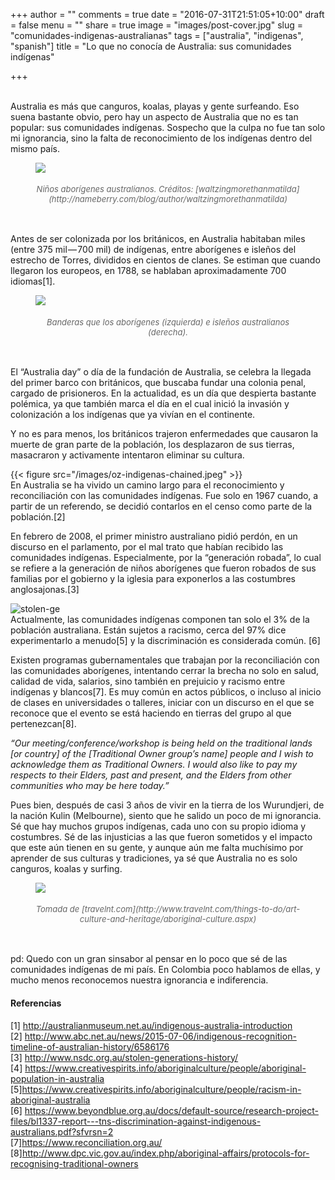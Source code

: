 +++
author = ""
comments = true
date = "2016-07-31T21:51:05+10:00"
draft = false
menu = ""
share = true
image = "images/post-cover.jpg"
slug = "comunidades-indigenas-australianas"
tags = ["australia", "indigenas", "spanish"]
title = "Lo que no conocía de Australia: sus comunidades indígenas"

+++
<style>
.caption {
    color: #666;
    font-size:small;
    font-weight:normal;
}
</style>

<br>
Australia es más que canguros, koalas, playas y gente surfeando. Eso suena bastante obvio, pero hay un aspecto de Australia que no es tan popular: sus comunidades indígenas.<!-- more --> Sospecho que la culpa no fue tan solo mi ignorancia, sino la falta de reconocimiento de los indígenas dentro del mismo país.

<figure>
    <img src="/images/oz-indigenas-kids.jpeg" />
    <figcaption style="text-align:center;">
        <h6 class="caption">Niños aborígenes australianos. Créditos: [waltzingmorethanmatilda](http://nameberry.com/blog/author/waltzingmorethanmatilda) </h6>
    </figcaption>
</figure>
<br />
Antes de ser colonizada por los británicos, en Australia habitaban miles (entre 375 mil — 700 mil) de indígenas, entre aborígenes e isleños del estrecho de Torres, divididos en cientos de clanes. Se estiman que cuando llegaron los europeos, en 1788, se hablaban aproximadamente 700 idiomas[1].

<figure>
    <img src="/images/oz-indigenas-flags.png" />
    <figcaption style="text-align:center;">
        <h6 class="caption">Banderas que los aborígenes (izquierda) e isleños australianos (derecha).</h6>
    </figcaption>
</figure>
<br />
El “Australia day” o día de la fundación de Australia, se celebra la llegada del primer barco con británicos, que buscaba fundar una colonia penal, cargado de prisioneros. En la actualidad, es un día que despierta bastante polémica, ya que también marca el día en el cual inició la invasión y colonización a los indígenas que ya vivían en el continente.

Y no es para menos, los británicos trajeron enfermedades que causaron la muerte de gran parte de la población, los desplazaron de sus tierras, masacraron y activamente intentaron eliminar su cultura.

{{< figure src="/images/oz-indigenas-chained.jpeg" >}}
<br />
En Australia se ha vivido un camino largo para el reconocimiento y reconciliación con las comunidades indígenas. Fue solo en 1967 cuando, a partir de un referendo, se decidió contarlos en el censo como parte de la población.[2]

En febrero de 2008, el primer ministro australiano pidió perdón, en un discurso en el parlamento, por el mal trato que habían recibido las comunidades indígenas. Especialmente, por la “generación robada”, lo cual se refiere a la generación de niños aborígenes que fueron robados de sus familias por el gobierno y la iglesia para exponerlos a las costumbres anglosajonas.[3]

![stolen-ge](/images/oz-indigenas-stolen-gen.jpeg)
<br />
Actualmente, las comunidades indígenas componen tan solo el 3% de la población australiana. Están sujetos a racismo, cerca del 97% dice experimentarlo a menudo[5] y la discriminación es considerada común. [6]

Existen programas gubernamentales que trabajan por la reconciliación con las comunidades aborígenes, intentando cerrar la brecha no solo en salud, calidad de vida, salarios, sino también en prejuicio y racismo entre indígenas y blancos[7]. Es muy común en actos públicos, o incluso al inicio de clases en universidades o talleres, iniciar con un discurso en el que se reconoce que el evento se está haciendo en tierras del grupo al que pertenezcan[8].

_“Our meeting/conference/workshop is being held on the traditional lands [or country] of the [Traditional Owner group’s name] people and I wish to acknowledge them as Traditional Owners.
I would also like to pay my respects to their Elders, past and present, and the Elders from other communities who may be here today.”_

Pues bien, después de casi 3 años de vivir en la tierra de los Wurundjeri, de la nación Kulin (Melbourne), siento que he salido un poco de mi ignorancia. Sé que hay muchos grupos indígenas, cada uno con su propio idioma y costumbres. Sé de las injusticias a las que fueron sometidos y el impacto que este aún tienen en su gente, y aunque aún me falta muchísimo por aprender de sus culturas y tradiciones, ya sé que Australia no es solo canguros, koalas y surfing.

<figure>
    <img src="/images/oz-indigenas-adult.jpeg" />
    <figcaption style="text-align:center;">
        <h6 class="caption">Tomada de [travelnt.com](http://www.travelnt.com/things-to-do/art-culture-and-heritage/aboriginal-culture.aspx)</h6>
    </figcaption>
</figure>
<br />
pd: Quedo con un gran sinsabor al pensar en lo poco que sé de las comunidades indígenas de mi país. En Colombia poco hablamos de ellas, y mucho menos reconocemos nuestra ignorancia e indiferencia.

#### Referencias
[1] http://australianmuseum.net.au/indigenous-australia-introduction<br>
[2] http://www.abc.net.au/news/2015-07-06/indigenous-recognition-timeline-of-australian-history/6586176<br>
[3] http://www.nsdc.org.au/stolen-generations-history/<br>
[4] https://www.creativespirits.info/aboriginalculture/people/aboriginal-population-in-australia<br>
[5]https://www.creativespirits.info/aboriginalculture/people/racism-in-aboriginal-australia<br>
[6] https://www.beyondblue.org.au/docs/default-source/research-project-files/bl1337-report---tns-discrimination-against-indigenous-australians.pdf?sfvrsn=2<br>
[7]https://www.reconciliation.org.au/<br>
[8]http://www.dpc.vic.gov.au/index.php/aboriginal-affairs/protocols-for-recognising-traditional-owners<br>
